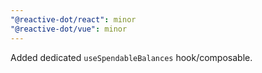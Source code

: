 ```yaml
---
"@reactive-dot/react": minor
"@reactive-dot/vue": minor
---
```


Added dedicated `useSpendableBalances` hook/composable.
